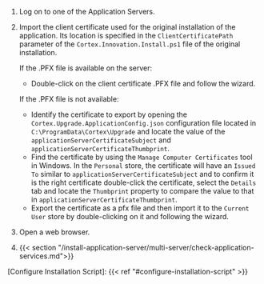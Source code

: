 1. Log on to one of the Application Servers.
1. Import the client certificate used for the original installation of the application. Its location is specified in the `ClientCertificatePath` parameter of the `Cortex.Innovation.Install.ps1` file of the original installation.

    If the .PFX file is available on the server:
    * Double-click on the client certificate .PFX file and follow the wizard.

    If the .PFX file is not available:
    * Identify the certificate to export by opening the `Cortex.Upgrade.ApplicationConfig.json` configuration file located in `C:\ProgramData\Cortex\Upgrade` and locate the value of the `applicationServerCertificateSubject` and `applicationServerCertificateThumbprint`.
    * Find the certificate by using the `Manage Computer Certificates` tool in Windows.  In the `Personal` store, the certificate will have an `Issued To` similar to `applicationServerCertificateSubject` and to confirm it is the right certificate double-click the certificate, select the `Details` tab and locate the `Thumbprint` property to compare the value to that in `applicationServerCertificateThumbprint`.
    * Export the certificate as a pfx file and then import it to the `Current User` store by double-clicking on it and following the wizard.
1. Open a web browser.
1. {{< section "/install-application-server/multi-server/check-application-services.md">}}

[Configure Installation Script]:  {{< ref "#configure-installation-script" >}}
